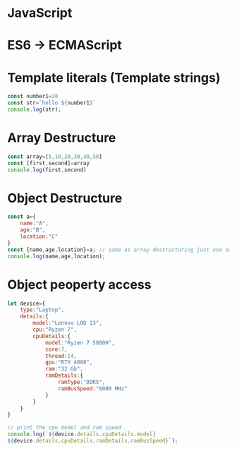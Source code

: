 # JavaScript

<!-- # URL: <a href="https://arannamoy-mondal.github.io/JavaScript/">https://arannamoy-mondal.github.io/JavaScript/</a> -->

# ES6 -> ECMAScript

# Template literals (Template strings)

```js
const number1=20
const str=`hello ${number1}`
console.log(str);
```

# Array Destructure

```js
const array=[5,10,20,30,40,50]
const [first,second]=array
console.log(first,second)
```

# Object Destructure

```js
const a={
    name:"A",
    age:"B",
    location:"C"
}
const {name,age,location}=a; // same as array destructuring just use square bracket instead of curly bracket
console.log(name,age,location);
```

# Object peoperty access
```js
let device={
    type:"Laptop",
    details:{
        model:"Lenovo LOQ 13",
        cpu:"Ryzen 7",
        cpuDetails:{
            model:"Ryzen 7 5800H",
            core:7,
            thread:14,
            gpu:"RTX 4060",
            ram:"32 Gb",
            ramDetails:{
                ramType:"DDR5",
                ramBusSpeed:"6000 MHz"
            }
        }
    }
}

// print the cpu model and ram speed
console.log(`${device.details.cpuDetails.model} 
${device.details.cpuDetails.ramDetails.ramBusSpeed}`);


```


